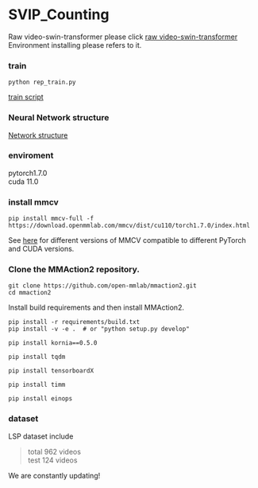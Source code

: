 # SVIP_Counting
Raw video-swin-transformer please click [raw video-swin-transformer](https://github.com/SwinTransformer/Video-Swin-Transformer)
Environment installing please refers to it.  

### train  
` python rep_train.py ` 

[train script](https://github.com/SvipRepetitionCounting/SVIP_Counting/blob/hhz/rep_train.py)  

### Neural Network structure   
[Network structure](https://github.com/SvipRepetitionCounting/SVIP_Counting/blob/hhz/RepSwin.py)  

### enviroment   

pytorch1.7.0  
cuda 11.0

### install mmcv
```shell
pip install mmcv-full -f https://download.openmmlab.com/mmcv/dist/cu110/torch1.7.0/index.html
```

See [here](https://github.com/open-mmlab/mmcv#installation) for different versions of MMCV compatible to different PyTorch and CUDA versions.

### Clone the MMAction2 repository.

```shell
git clone https://github.com/open-mmlab/mmaction2.git
cd mmaction2
```

Install build requirements and then install MMAction2.

```shell
pip install -r requirements/build.txt
pip install -v -e .  # or "python setup.py develop"
```

```
pip install kornia==0.5.0  

pip install tqdm   

pip install tensorboardX  

pip install timm  

pip install einops  

```
  

### dataset 

LSP dataset  include
>total 962 videos  
>test 124 videos   

We are constantly updating! 





